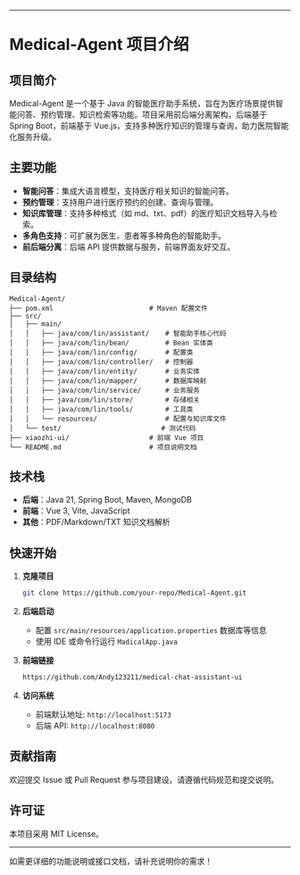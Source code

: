 
---

# Medical-Agent 项目介绍

## 项目简介

Medical-Agent 是一个基于 Java 的智能医疗助手系统，旨在为医疗场景提供智能问答、预约管理、知识检索等功能。项目采用前后端分离架构，后端基于 Spring Boot，前端基于 Vue.js，支持多种医疗知识的管理与查询，助力医院智能化服务升级。

## 主要功能

- **智能问答**：集成大语言模型，支持医疗相关知识的智能问答。
- **预约管理**：支持用户进行医疗预约的创建、查询与管理。
- **知识库管理**：支持多种格式（如 md、txt、pdf）的医疗知识文档导入与检索。
- **多角色支持**：可扩展为医生、患者等多种角色的智能助手。
- **前后端分离**：后端 API 提供数据与服务，前端界面友好交互。

## 目录结构

```
Medical-Agent/
├── pom.xml                        # Maven 配置文件
├── src/
│   ├── main/
│   │   ├── java/com/lin/assistant/    # 智能助手核心代码
│   │   ├── java/com/lin/bean/         # Bean 实体类
│   │   ├── java/com/lin/config/       # 配置类
│   │   ├── java/com/lin/controller/   # 控制器
│   │   ├── java/com/lin/entity/       # 业务实体
│   │   ├── java/com/lin/mapper/       # 数据库映射
│   │   ├── java/com/lin/service/      # 业务服务
│   │   ├── java/com/lin/store/        # 存储相关
│   │   ├── java/com/lin/tools/        # 工具类
│   │   └── resources/                 # 配置与知识库文件
│   └── test/                         # 测试代码
├── xiaozhi-ui/                    # 前端 Vue 项目
└── README.md                      # 项目说明文档
```

## 技术栈

- **后端**：Java 21, Spring Boot, Maven, MongoDB
- **前端**：Vue 3, Vite, JavaScript
- **其他**：PDF/Markdown/TXT 知识文档解析

## 快速开始

1. **克隆项目**
   ```bash
   git clone https://github.com/your-repo/Medical-Agent.git
   ```

2. **后端启动**
   - 配置 `src/main/resources/application.properties` 数据库等信息
   - 使用 IDE 或命令行运行 `MadicalApp.java`

3. **前端链接**
   ```bash
   https://github.com/Andy123211/medical-chat-assistant-ui
   ```

4. **访问系统**
   - 前端默认地址: `http://localhost:5173`
   - 后端 API: `http://localhost:8080`

## 贡献指南

欢迎提交 Issue 或 Pull Request 参与项目建设。请遵循代码规范和提交说明。

## 许可证

本项目采用 MIT License。

---

如需更详细的功能说明或接口文档，请补充说明你的需求！
